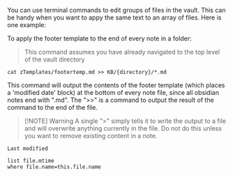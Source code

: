 You can use terminal commands to edit groups of files in the vault. This can be handy when you want to appy the same text to an array of files.
Here is one example:

To apply the footer template to the end of every note in a folder:
> This command assumes you have already navigated to the top level of the vault directory

```
cat zTemplates/footertemp.md >> KB/{directory}/*.md
```

This command will output the contents of the footer template (which places a 'modified date' block) at the bottom of every note file, since all obsidian notes end with ".md". The ">>" is a command to output the result of the command to the end of the file.

> [!NOTE] Warning
> A single ">" simply tells it to write the output to a file and will overwrite anything currently in the file. Do not do this unless you want to remove existing content in a note.



`Last modified`
```dataview
list file.mtime
where file.name=this.file.name
```